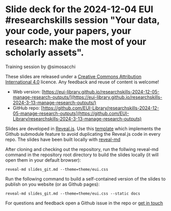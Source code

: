 # Slide deck for the 2024-12-04 EUI \#researchskills session "Your data, your code, your papers, your research: make the most of your scholarly assets".

Training session by @simosacchi

These slides are released under a [Creative Commons Attribution International 4.0](https://creativecommons.org/licenses/by/4.0/) licence. Any feedback and reuse of content is welcome!

* Web version: [https://eui-library.github.io/researchskills-2024-12-05-manage-research-outputs/](https://eui-library.github.io/researchskills-2024-3-13-manage-research-outputs/)
* GitHub repo: [https://github.com/EUI-Library/researchskills-2024-12-05-manage-research-outputs](https://github.com/EUI-Library/researchskills-2024-3-13-manage-research-outputs)

Slides are developed in [Reveal.js](https://github.com/hakimel/reveal.js). Use this [template](https://github.com/pacharanero/create-new-revealjs-template) which implements the Github submodule feature to avoid duplicating the Reveal.js code in every repo. The slides have been built locally with  [reveal-md](https://github.com/webpro/reveal-md)

After cloning and checking out the repository, run the follwing reveal-md command in the repository root directory to build the slides locally (it will open them in your default browser):

`reveal-md slides_git.md --theme=theme/eui.css`

Run the following command to build a self-contained version of the slides to
publish on you website (or as Github pages):

`reveal-md slides_git.md --theme=theme/eui.css --static docs`

For questions and feedback open a Github issue in the repo or [get in touch](https://github.com/simosacchi)
